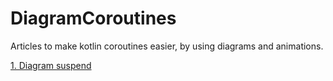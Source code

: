 # DiagramCoroutines
Articles to make kotlin coroutines easier, by using diagrams and animations.

[1. Diagram suspend](./blogs/09.Diagram-Coroutines-suspend.md)